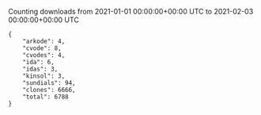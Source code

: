 
Counting downloads from 2021-01-01 00:00:00+00:00 UTC to 2021-02-03 00:00:00+00:00 UTC

```
{
    "arkode": 4,
    "cvode": 8,
    "cvodes": 4,
    "ida": 6,
    "idas": 3,
    "kinsol": 3,
    "sundials": 94,
    "clones": 6666,
    "total": 6788
}
```
